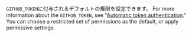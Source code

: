 `GITHUB_TOKEN`に付与されるデフォルトの権限を設定できます。 For more information about the `GITHUB_TOKEN`, see "[Automatic token authentication](/actions/security-guides/automatic-token-authentication)." You can choose a restricted set of permissions as the default, or apply permissive settings.
